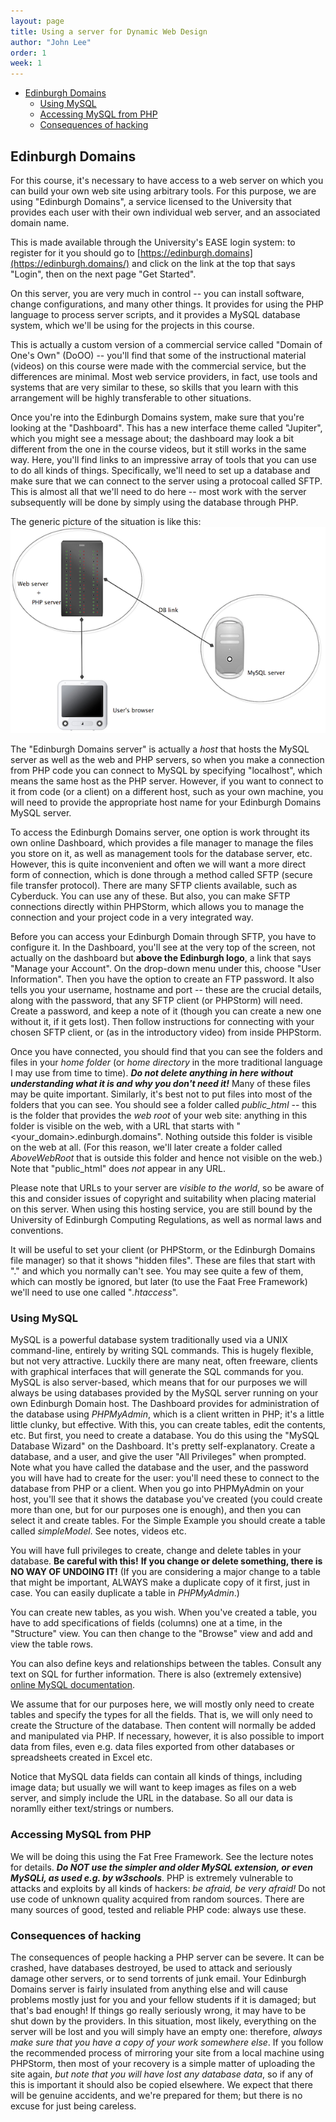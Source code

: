 ```yaml
---
layout: page
title: Using a server for Dynamic Web Design
author: "John Lee"
order: 1
week: 1
---
```


-   [Edinburgh Domains](#edinburgh-domains)
    -   [Using MySQL](#using-mysql)
    -   [Accessing MySQL from PHP](#accessing-mysql-from-php)
    -   [Consequences of hacking](#consequences-of-hacking)

## Edinburgh Domains

For this course, it's necessary to have access to a web server on which you can build your own web site using arbitrary tools. For this purpose, we are using "Edinburgh Domains", a service licensed to the University that provides each user with their own individual web server, and an associated domain name.

This is made available through the University's EASE login system: to register for it you should go to [https://edinburgh.domains](https://edinburgh.domains/) and click on the link at the top that says "Login", then on the next page "Get Started".

On this server, you are very much in control -- you can install software, change configurations, and many other things. It provides for using the PHP language to process server scripts, and it provides a MySQL database system, which we'll be using for the projects in this course.

This is actually a custom version of a commercial service called "Domain of One's Own" (DoOO) -- you'll find that some of the instructional material (videos) on this course were made with the commercial service, but the differences are minimal. Most web service providers, in fact, use tools and systems that are very similar to these, so skills that you learn with this arrangement will be highly transferable to other situations.

Once you're into the Edinburgh Domains system, make sure that you're looking at the "Dashboard". This has a new interface theme called "Jupiter", which you might see a message about; the dashboard may look a bit different from the one in the course videos, but it still works in the same way. Here, you'll find links to an impressive array of tools that you can use to do all kinds of things. Specifically, we'll need to set up a database and make sure that we can connect to the server using a protocoal called SFTP. This is almost all that we'll need to do here -- most work with the server subsequently will be done by simply using the database through PHP.

The generic picture of the situation is like this:
![](img/diagramPHP.png)

The "Edinburgh Domains server" is actually a _host_ that hosts the MySQL server as well as the web and PHP servers, so when you make a connection from PHP code you can connect to MySQL by specifying "localhost", which means the same host as the PHP server. However, if you want to connect to it from code (or a client) on a different host, such as your own machine, you will need to provide the appropriate host name for your Edinburgh Domains MySQL server.

To access the Edinburgh Domains server, one option is work throught its own online Dashboard, which provides a file manager to manage the files you store on it, as well as management tools for the database server, etc. However, this is quite inconvenient and often we will want a more direct form of connection, which is done through a method called SFTP (secure file transfer protocol). There are many SFTP clients available, such as Cyberduck. You can use any of these. But also, you can make SFTP connections directly within PHPStorm, which allows you to manage the connection and your project code in a very integrated way.

Before you can access your Edinburgh Domain through SFTP, you have to configure it. In the Dashboard, you'll see at the very top of the screen, not actually on the dashboard but **above the Edinburgh logo**, a link that says "Manage your Account". On the drop-down menu under this, choose "User Information". Then you have the option to create an FTP password. It also tells you your username, hostname and port -- these are the crucial details, along with the password, that any SFTP client (or PHPStorm) will need. Create a password, and keep a note of it (though you can create a new one without it, if it gets lost). Then follow instructions for connecting with your chosen SFTP client, or (as in the introductory video) from inside PHPStorm.

Once you have connected, you should find that you can see the folders and files in your _home folder_ (or _home directory_ in the more traditional language I may use from time to time). **_Do not delete anything in here without understanding what it is and why you don't need it!_** Many of these files may be quite important. Similarly, it's best not to put files into most of the folders that you can see. You should see a folder called _public_html_ -- this is the folder that provides the _web root_ of your web site: anything in this folder is visible on the web, with a URL that starts with "\<your_domain\>.edinburgh.domains". Nothing outside this folder is visible on the web at all. (For this reason, we'll later create a folder called _AboveWebRoot_ that is outside this folder and hence not visible on the web.) Note that "public_html" does _not_ appear in any URL.

Please note that URLs to your server are _visible to the world_, so be aware of this and consider issues of copyright and suitability when placing material on this server. When using this hosting service, you are still bound by the University of Edinburgh Computing Regulations, as well as normal laws and conventions.

It will be useful to set your client (or PHPStorm, or the Edinburgh Domains file manager) so that it shows "hidden files". These are files that start with "." and which you normally can't see. You may see quite a few of them, which can mostly be ignored, but later (to use the Faat Free Framework) we'll need to use one called "_.htaccess_".

### Using MySQL

MySQL is a powerful database system traditionally used via a UNIX command-line, entirely by writing SQL commands. This is hugely flexible, but not very attractive. Luckily there are many neat, often freeware, clients with graphical interfaces that will generate the SQL commands for you. MySQL is also server-based, which means that for our purposes we will always be using databases provided by the MySQL server running on your own Edinburgh Domain host. The Dashboard provides for administration of the database using _PHPMyAdmin_, which is a client written in PHP; it's a little little clunky, but effective. With this, you can create tables, edit the contents, etc. But first, you need to create a database. You do this using the "MySQL Database Wizard" on the Dashboard. It's pretty self-explanatory. Create a database, and a user, and give the user "All Privileges" when prompted. Note what you have called the database and the user, and the password you will have had to create for the user: you'll need these to connect to the database from PHP or a client. When you go into PHPMyAdmin on your host, you'll see that it shows the database you've created (you could create more than one, but for our purposes one is enough), and then you can select it and create tables. For the Simple Example you should create a table called _simpleModel_. See notes, videos etc.

You will have full privileges to create, change and delete tables in your database. **Be careful with this!** **If you change or delete something, there is NO WAY OF UNDOING IT!** (If you are considering a major change to a table that might be important, ALWAYS make a duplicate copy of it first, just in case. You can easily duplicate a table in _PHPMyAdmin_.)

You can create new tables, as you wish. When you've created a table, you have to add specifications of fields (columns) one at a time, in the "Structure" view. You can then change to the "Browse" view and add and view the table rows.

You can also define keys and relationships between the tables. Consult any text on SQL for further information. There is also (extremely extensive) [online MySQL documentation](http://dev.mysql.com/doc/refman/4.1/en/index.html).

We assume that for our purposes here, we will mostly only need to create tables and specify the types for all the fields. That is, we will only need to create the Structure of the database. Then content will normally be added and manipulated via PHP. If necessary, however, it is also possible to import data from files, even e.g. data files exported from other databases or spreadsheets created in Excel etc.

Notice that MySQL data fields can contain all kinds of things, including image data; but usually we will want to keep images as files on a web server, and simply include the URL in the database. So all our data is noramlly either text/strings or numbers.

### Accessing MySQL from PHP

We will be doing this using the Fat Free Framework. See the lecture notes for details. **_Do NOT use the simpler and older MySQL extension, or even MySQLi, as used e.g. by w3schools_**. PHP is extremely vulnerable to attacks and exploits by all kinds of hackers: _be afraid, be very afraid!_ Do not use code of unknown quality acquired from random sources. There are many sources of good, tested and reliable PHP code: always use these.

### Consequences of hacking

The consequences of people hacking a PHP server can be severe. It can be crashed, have databases destroyed, be used to attack and seriously damage other servers, or to send torrents of junk email. Your Edinburgh Domains server is fairly insulated from anything else and will cause problems mostly just for you and your fellow students if it is damaged; but that's bad enough! If things go really seriously wrong, it may have to be shut down by the providers. In this situation, most likely, everything on the server will be lost and you will simply have an empty one: therefore, _always make sure that you have a copy of your work somewhere else_. If you follow the recommended process of mirroring your site from a local machine using PHPStorm, then most of your recovery is a simple matter of uploading the site again, _but note that you will have lost any database data_, so if any of this is important it should also be copied elsewhere. We expect that there will be genuine accidents, and we're prepared for them; but there is no excuse for just being careless.
